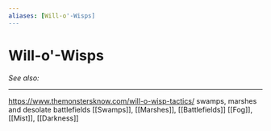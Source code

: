 ```yaml
---
aliases: [Will-o'-Wisps]
---
```

# Will-o'-Wisps
*See also:* 
___
https://www.themonstersknow.com/will-o-wisp-tactics/
swamps, marshes and desolate battlefields
[[Swamps]], [[Marshes]], [[Battlefields]]
[[Fog]], [[Mist]], [[Darkness]]